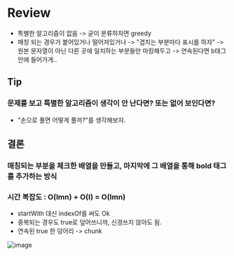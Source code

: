 # Review
- 특별한 알고리즘이 없음 -> 굳이 분류하자면 greedy
- 매칭 되는 경우가 붙어있거나 떨어져있거나 -> "겹치는 부분마다 표시를 하자" -> 원본 문자열이 아닌 다른 곳에 일치하는 부분들만 마킹해두고 -> 연속된다면 b태그 안에 들어가게..

## Tip
### 문제를 보고 특별한 알고리즘이 생각이 안 난다면? 또는 없어 보인다면?
- "손으로 풀면 어떻게 풀까?"를 생각해보자.

## 결론
### 매칭되는 부분을 체크한 배열을 만들고, 마지막에 그 배열을 통해 bold 태그를 추가하는 방식
### 시간 복잡도 : O(lmn) + O(l) = O(lmn)

- startWith 대신 indexOf를 써도 Ok
- 중복되는 경우도 true로 덮어쓰니까, 신경쓰지 않아도 됨.
- 연속된 true 한 덩어리 -> chunk

![image](https://github.com/eunbileeme/algorithm/assets/103405457/13c5553d-4a69-4ee7-bfca-a37c3099746e)
